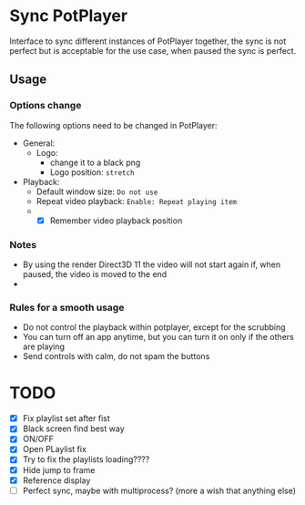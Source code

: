 # Sync PotPlayer 
Interface to sync different instances of PotPlayer together, the sync is not perfect but is acceptable for the use case, when paused the sync is perfect.

## Usage
### Options change
The following options need to be changed in PotPlayer:
- General:  
  - Logo: 
    - change it to a black png 
    - Logo position: `stretch` 
- Playback:
    - Default window size: `Do not use`
    - Repeat video playback: `Enable: Repeat playing item`
    - - [x] Remember video playback position
    <!-- - Playlist
        - - [x] Start instantly to play selected album -->

### Notes
- By using the render Direct3D 11 the video will not start again if, when paused, the video is moved to the end
- 
### Rules for a smooth usage
- Do not control the playback within potplayer, except for the scrubbing
- You can turn off an app anytime, but you can turn it on only if the others are playing
- Send controls with calm, do not spam the buttons

# TODO
- [x] Fix playlist set after fist
- [x] Black screen find best way
- [x] ON/OFF
- [x] Open PLaylist fix
- [x] Try to fix the playlists loading????
- [x] Hide jump to frame
- [x] Reference display
- [ ] Perfect sync, maybe with multiprocess? (more a wish that anything else)